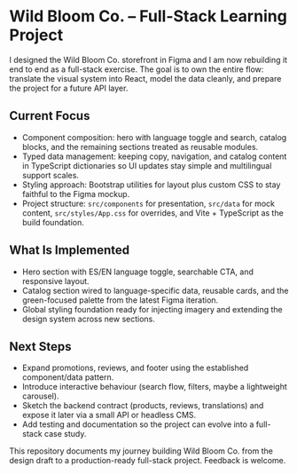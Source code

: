 # Wild Bloom Co. – Full-Stack Learning Project

I designed the Wild Bloom Co. storefront in Figma and I am now rebuilding it end to end as a full-stack exercise. The goal is to own the entire flow: translate the visual system into React, model the data cleanly, and prepare the project for a future API layer.

## Current Focus

- Component composition: hero with language toggle and search, catalog blocks, and the remaining sections treated as reusable modules.
- Typed data management: keeping copy, navigation, and catalog content in TypeScript dictionaries so UI updates stay simple and multilingual support scales.
- Styling approach: Bootstrap utilities for layout plus custom CSS to stay faithful to the Figma mockup.
- Project structure: `src/components` for presentation, `src/data` for mock content, `src/styles/App.css` for overrides, and Vite + TypeScript as the build foundation.

## What Is Implemented

- Hero section with ES/EN language toggle, searchable CTA, and responsive layout.
- Catalog section wired to language-specific data, reusable cards, and the green-focused palette from the latest Figma iteration.
- Global styling foundation ready for injecting imagery and extending the design system across new sections.

## Next Steps

- Expand promotions, reviews, and footer using the established component/data pattern.
- Introduce interactive behaviour (search flow, filters, maybe a lightweight carousel).
- Sketch the backend contract (products, reviews, translations) and expose it later via a small API or headless CMS.
- Add testing and documentation so the project can evolve into a full-stack case study.

This repository documents my journey building Wild Bloom Co. from the design draft to a production-ready full-stack project. Feedback is welcome.
